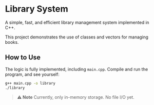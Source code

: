 # Library System

A simple, fast, and efficient library management system implemented in C++.

This project demonstrates the use of classes and vectors for managing books.

## How to Use

The logic is fully implemented, including `main.cpp`.
Compile and run the program, and see yourself:

```bash
g++ main.cpp -o library
./library
```

> **:warning: Note**
> Currently, only in-memory storage. No file I/O yet.
